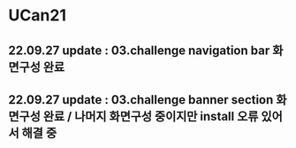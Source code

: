# UCan21

## 22.09.27 update : 03.challenge navigation bar 화면구성 완료
## 22.09.27 update : 03.challenge banner section 화면구성 완료 / 나머지 화면구성 중이지만 install 오류 있어서 해결 중

